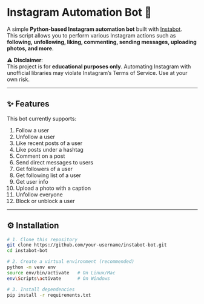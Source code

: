 # Instagram Automation Bot 🤖

A simple **Python-based Instagram automation bot** built with [Instabot](https://github.com/instagrambot/instabot).  
This script allows you to perform various Instagram actions such as **following, unfollowing, liking, commenting, sending messages, uploading photos, and more**.

⚠️ **Disclaimer**:  
This project is for **educational purposes only**. Automating Instagram with unofficial libraries may violate Instagram’s Terms of Service. Use at your own risk.

---

## ✨ Features

This bot currently supports:

1. Follow a user  
2. Unfollow a user  
3. Like recent posts of a user  
4. Like posts under a hashtag  
5. Comment on a post  
6. Send direct messages to users  
7. Get followers of a user  
8. Get following list of a user  
9. Get user info  
10. Upload a photo with a caption  
11. Unfollow everyone  
12. Block or unblock a user  

---

## ⚙️ Installation

```bash
# 1. Clone this repository
git clone https://github.com/your-username/instabot-bot.git
cd instabot-bot

# 2. Create a virtual environment (recommended)
python -m venv env
source env/bin/activate   # On Linux/Mac
env\Scripts\activate      # On Windows

# 3. Install dependencies
pip install -r requirements.txt
